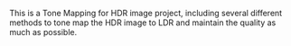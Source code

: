 This is a Tone Mapping for HDR image project, including several different methods to tone map the HDR image to LDR and maintain the quality as much as possible.


